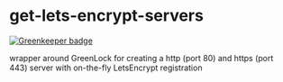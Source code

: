 # get-lets-encrypt-servers

[![Greenkeeper badge](https://badges.greenkeeper.io/michielbdejong/get-lets-encrypt-servers.svg)](https://greenkeeper.io/)

wrapper around GreenLock for creating a http (port 80) and https (port 443) server with on-the-fly LetsEncrypt registration
